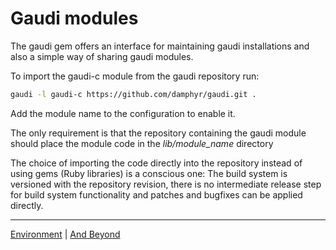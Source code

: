 # Gaudi modules

The gaudi gem offers an interface for maintaining gaudi installations and also a simple way of sharing gaudi modules.

To import the gaudi-c module from the gaudi repository run:

```sh
gaudi -l gaudi-c https://github.com/damphyr/gaudi.git .
```

Add the module name to the configuration to enable it.

The only requirement is that the repository containing the gaudi module should place the module code in the *lib/module_name* directory

The choice of importing the code directly into the repository instead of using gems (Ruby libraries) is a conscious one: The build system is versioned with the repository revision, there is no intermediate release step for build system functionality and patches and bugfixes can be applied directly.

----
[Environment](06.md) | [And Beyond](08.md)

